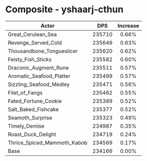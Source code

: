 # Composite - yshaarj-cthun
| Actor | DPS | Increase |
|---|:---:|:---:|
|Great_Cerulean_Sea|235710|0.66%|
|Revenge_Served_Cold|235649|0.63%|
|Thousandbone_Tongueslicer|235620|0.62%|
|Feisty_Fish_Sticks|235582|0.60%|
|Draconic_Augment_Rune|235511|0.57%|
|Aromatic_Seafood_Platter|235499|0.57%|
|Sizzling_Seafood_Medley|235471|0.56%|
|Filet_of_Fangs|235462|0.55%|
|Fated_Fortune_Cookie|235389|0.52%|
|Salt_Baked_Fishcake|235377|0.52%|
|Seamoth_Surprise|235323|0.49%|
|Timely_Demise|234987|0.35%|
|Roast_Duck_Delight|234719|0.24%|
|Thrice_Spiced_Mammoth_Kabob|234569|0.17%|
|Base|234166|0.00%|
